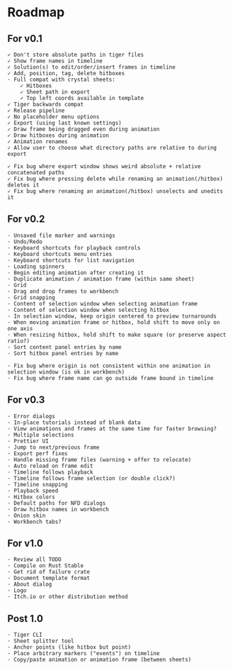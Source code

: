 # Roadmap

## For v0.1
	✓ Don't store absolute paths in tiger files
	✓ Show frame names in timeline
	✓ Solution(s) to edit/order/insert frames in timeline
	✓ Add, position, tag, delete hitboxes
	· Full compat with crystal sheets:
		✓ Hitboxes
		✓ Sheet path in export
		✓ Top left coords available in template
	✓ Tiger backwards compat
	✓ Release pipeline
	✓ No placeholder menu options
	✓ Export (using last known settings)
	✓ Draw frame being dragged even during animation
	✓ Draw hitboxes during animation
	✓ Animation renames
	✓ Allow user to choose what directory paths are relative to during export

	✓ Fix bug where export window shows weird absolute + relative concatenated paths
	✓ Fix bug where pressing delete while renaming an animation(/hitbox) deletes it
	✓ Fix bug where renaming an animation(/hitbox) unselects and unedits it

## For v0.2
	· Unsaved file marker and warnings
	· Undo/Redo
	· Keyboard shortcuts for playback controls
	· Keyboard shortcuts menu entries
	· Keyboard shortcuts for list navigation
	· Loading spinners
	· Begin editing animation after creating it
	· Duplicate animation / animation frame (within same sheet)
	· Grid
	· Drag and drop frames to workbench
	· Grid snapping
	· Content of selection window when selecting animation frame
	· Content of selection window when selecting hitbox
	· In selection window, keep origin centered to preview turnarounds
	· When moving animation frame or hitbox, hold shift to move only on one axis
	· When resizing hitbox, hold shift to make square (or preserve aspect ratio?)
	· Sort content panel entries by name
	· Sort hitbox panel entries by name

	· Fix bug where origin is not consistent within one animation in selection window (is ok in workbench)
	· Fix bug where frame name can go outside frame bound in timeline

## For v0.3
	· Error dialogs
	· In-place tutorials instead of blank data
	· View animations and frames at the same time for faster browsing?
	· Multiple selections
	· Prettier UI
	· Jump to next/previous frame
	· Export perf fixes
	· Handle missing frame files (warning + offer to relocate)
	· Auto reload on frame edit
	· Timeline follows playback
	· Timeline follows frame selection (or double click?)
	· Timeline snapping
	· Playback speed
	· Hitbox colors
	· Default paths for NFD dialogs
	· Draw hitbox names in workbench
	· Onion skin
	· Workbench tabs?

## For v1.0
	· Review all TODO
	· Compile on Rust Stable
	· Get rid of failure crate
	· Document template format
	· About dialog
	· Logo
	· Itch.io or other distribution method

## Post 1.0
	· Tiger CLI
	· Sheet splitter tool
	· Anchor points (like hitbox but point)
	· Place arbitrary markers ("events") on timeline
	· Copy/paste animation or animation frame (between sheets)
